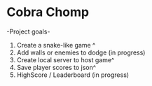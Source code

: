 # Cobra Chomp

-Project goals-
1. Create a snake-like game ^
2. Add walls or enemies to dodge (in progress)
3. Create local server to host game^
4. Save player scores to json^
5. HighScore / Leaderboard (in progress)